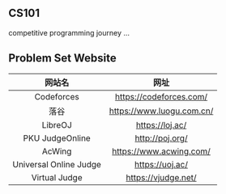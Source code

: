 ## CS101
competitive programming journey ...

## Problem Set Website
| **网站名** | **网址** |
| :---: | :---: |
| Codeforces | https://codeforces.com/ |
| 落谷 | https://www.luogu.com.cn/ |
| LibreOJ | https://loj.ac/ |
| PKU JudgeOnline | http://poj.org/ |
| AcWing | https://www.acwing.com/ |
| Universal Online Judge | https://uoj.ac/ |
| Virtual Judge | https://vjudge.net/ |
